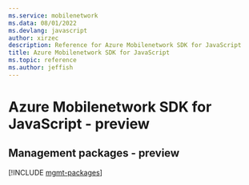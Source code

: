```yaml
---
ms.service: mobilenetwork
ms.data: 08/01/2022
ms.devlang: javascript
author: xirzec
description: Reference for Azure Mobilenetwork SDK for JavaScript
title: Azure Mobilenetwork SDK for JavaScript
ms.topic: reference
ms.author: jeffish
---
```

# Azure Mobilenetwork SDK for JavaScript - preview

## Management packages - preview
[!INCLUDE [mgmt-packages](mobilenetwork-mgmt-index.md)]